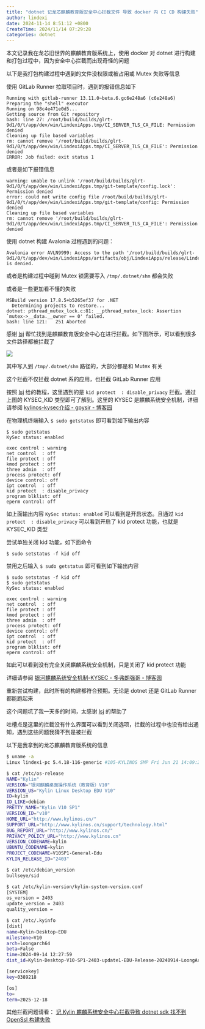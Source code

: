 ```yaml
---
title: "dotnet 记龙芯麒麟教育版安全中心拦截文件 导致 docker 内 CI CD 构建失败"
author: lindexi
date: 2024-11-14 8:51:12 +0800
CreateTime: 2024/11/14 07:29:28
categories: dotnet
---
```


本文记录我在龙芯旧世界的麒麟教育版系统上，使用 docker 对 dotnet 进行构建和打包过程中，因为安全中心拦截而出现奇怪的问题

<!--more-->


<!-- CreateTime:2024/11/14 07:29:28 -->

<!-- 发布 -->
<!-- 博客 -->

以下是我打包构建过程中遇到的文件没权限或被占用或 Mutex 失败等信息

使用 GitLab Runner 拉取项目时，遇到的报错信息如下

```
Running with gitlab-runner 13.11.0~beta.6.gc6e248a6 (c6e248a6)
Preparing the "shell" executor
Running on 98c4e471e0d5...
Getting source from Git repository
bash: line 27: /root/build/builds/glrt-9d1/0/t/app/dev/win/LindexiApps.tmp/CI_SERVER_TLS_CA_FILE: Permission denied
Cleaning up file based variables
rm: cannot remove '/root/build/builds/glrt-9d1/0/t/app/dev/win/LindexiApps.tmp/CI_SERVER_TLS_CA_FILE': Permission denied
ERROR: Job failed: exit status 1
```

或者是如下报错信息

```
warning: unable to unlink '/root/build/builds/glrt-9d1/0/t/app/dev/win/LindexiApps.tmp/git-template/config.lock': Permission denied
error: could not write config file /root/build/builds/glrt-9d1/0/t/app/dev/win/LindexiApps.tmp/git-template/config: Permission denied
Cleaning up file based variables
rm: cannot remove '/root/build/builds/glrt-9d1/0/t/app/dev/win/LindexiApps.tmp/CI_SERVER_TLS_CA_FILE': Permission denied
```

使用 dotnet 构建 Avalonia 过程遇到的问题：

```
Avalonia error AVLN9999: Access to the path '/root/build/builds/glrt-9d1/0/t/app/dev/win/LindexiApps/artifacts/obj/LindexiApps/release/LindexiApps.dll' is denied.
```

或者是构建过程中碰到 Mutex 锁需要写入 `/tmp/.dotnet/shm` 都会失败

或者是一些更加看不懂的失败

```
MSBuild version 17.8.5+b5265ef37 for .NET
  Determining projects to restore...
dotnet: pthread_mutex_lock.c:81: __pthread_mutex_lock: Assertion `mutex->__data.__owner == 0' failed.
bash: line 121:   251 Aborted   
```

感谢 [lsj](https://blog.sdlsj.net/ ) 帮忙找到是麒麟教育版安全中心在进行拦截。如下图所示，可以看到很多文件路径都被拦截了

<!-- ![](image/dotnet 记龙芯麒麟教育版安全中心拦截文件 导致 docker 内 CI CD 构建失败/dotnet 记龙芯麒麟教育版安全中心拦截文件 导致 docker 内 CI CD 构建失败0.png) -->
![](http://cdn.lindexi.site/lindexi%2F202411132028572986.jpg)

其中写入到 `/tmp/.dotnet/shm` 路径的，大部分都是和 Mutex 有关

这个拦截不仅拦截 dotnet 系的应用，也拦截 GitLab Runner 应用

按照 [lsj](https://blog.sdlsj.net/ ) 给的教程，这里遇到的是 `kid protect  : disable_privacy` 拦截。通过上图的 KYSEC_KID 类型即可了解到。这里的 KYSEC 是麒麟系统安全机制，详细请参阅 [kylinos-kysec介绍 - gpysir - 博客园](https://www.cnblogs.com/gpysir/p/15165757.html )

在物理机终端输入 `$ sudo getstatus` 即可看到如下输出内容

```
$ sudo getstatus
KySec status: enabled
 
exec control : warning
net control  : off
file protect : off
kmod protect : off
three admin  : off
process protect: off
device control: off
ipt control  : off
kid protect  : disable_privacy
program blklist: off
eperm control: off
```

如上面输出内容 `KySec status: enabled` 可以看到是开启状态。且通过 `kid protect  : disable_privacy` 可以看到开启了 kid protect 功能，也就是 KYSEC_KID 类型

尝试单独关闭 kid 功能，如下面命令

```
$ sudo setstatus -f kid off
```

禁用之后输入 `$ sudo getstatus` 即可看到如下输出内容

```
$ sudo setstatus -f kid off
$ sudo getstatus
KySec status: enabled
 
exec control : warning
net control  : off
file protect : off
kmod protect : off
three admin  : off
process protect: off
device control: off
ipt control  : off
kid protect  : off
program blklist: off
eperm control: off
```

如此可以看到没有完全关闭麒麟系统安全机制，只是关闭了 kid protect 功能

详细请参阅 [银河麒麟系统安全机制-KYSEC - 多弗朗强哥 - 博客园](https://www.cnblogs.com/chendeqiang/p/15173757.html )

重新尝试构建，此时所有的构建都符合预期。无论是 dotnet 还是 GitLab Runner 都能跑起来

这个问题坑了我一天多的时间，太感谢 [lsj](https://blog.sdlsj.net/ ) 的帮助了

吐槽点是这里的拦截没有什么界面可以看到关闭选项，拦截的过程中也没有给出通知，遇到这些问题我猜不到是被拦截

以下是我拿到的龙芯麒麟教育版系统的信息

```bash
$ uname -a
Linux lindexi-pc 5.4.18-116-generic #105-KYLINOS SMP Fri Jun 21 14:09:22 UTC 2024 loongarch64 loongarch64 loongarch64 GNU/Linux
```

```bash
$ cat /etc/os-release
NAME="Kylin"
VERSION="银河麒麟桌面操作系统（教育版）V10"
VERSION_US="Kylin Linux Desktop EDU V10"
ID=kylin
ID_LIKE=debian
PRETTY_NAME="Kylin V10 SP1"
VERSION_ID="v10"
HOME_URL="http://www.kylinos.cn/"
SUPPORT_URL="http://www.kylinos.cn/support/technology.html"
BUG_REPORT_URL="http://www.kylinos.cn/"
PRIVACY_POLICY_URL="http://www.kylinos.cn"
VERSION_CODENAME=kylin
UBUNTU_CODENAME=kylin
PROJECT_CODENAME=V10SP1-General-Edu
KYLIN_RELEASE_ID="2403"
```

```bash
$ cat /etc/debian_version
bullseye/sid
```

```bash
$ cat /etc/kylin-version/kylin-system-version.conf
[SYSTEM]
os_version = 2403
update_version = 2403
quality_version =
```

```bash
$ cat /etc/.kyinfo
[dist]
name=Kylin-Desktop-EDU
milestone=V10
arch=loongarch64
beta=False
time=2024-09-14 12:27:59
dist_id=Kylin-Desktop-V10-SP1-2403-update1-EDU-Release-20240914-LoongArch64-2024-09-14 12:27:59

[servicekey]
key=0389218

[os]
to=
term=2025-12-18
```

其他拦截问题请看： [记 Kylin 麒麟系统安全中心拦截导致 dotnet sdk 找不到 OpenSsl 构建失败](https://blog.lindexi.com/post/%E8%AE%B0-Kylin-%E9%BA%92%E9%BA%9F%E7%B3%BB%E7%BB%9F%E5%AE%89%E5%85%A8%E4%B8%AD%E5%BF%83%E6%8B%A6%E6%88%AA%E5%AF%BC%E8%87%B4-dotnet-sdk-%E6%89%BE%E4%B8%8D%E5%88%B0-OpenSsl-%E6%9E%84%E5%BB%BA%E5%A4%B1%E8%B4%A5.html ) <!-- [记 Kylin 麒麟系统安全中心拦截导致 dotnet sdk 找不到 OpenSsl 构建失败 - lindexi - 博客园](https://www.cnblogs.com/lindexi/p/18514833 ) -->
